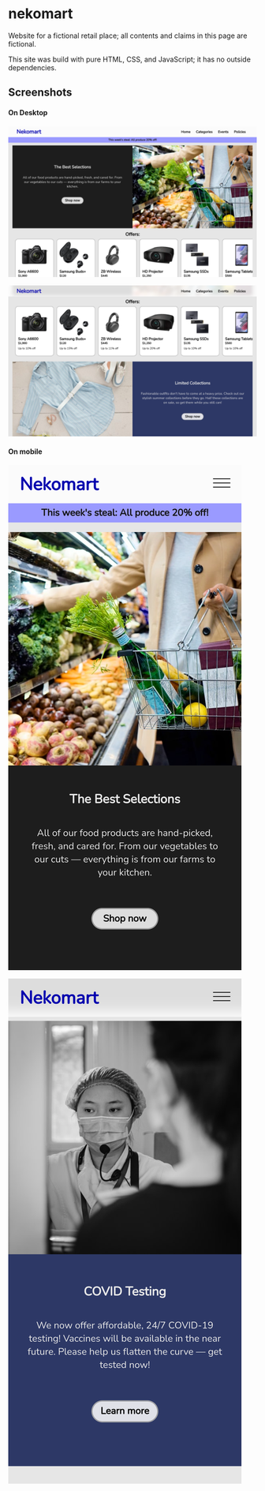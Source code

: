 # nekomart
Website for a fictional retail place; all contents and claims in this page are fictional.

This site was build with pure HTML, CSS, and JavaScript; it has no outside dependencies.

## Screenshots

#### On Desktop
![Nekomart on Desktop](https://raw.githubusercontent.com/originlimit/nekomart/main/screenshots/index.html.png)

![Nekomart on Desktop (2)](https://raw.githubusercontent.com/originlimit/nekomart/main/screenshots/(1)index.html.png)


#### On mobile
![Nekomart on Mobile](https://raw.githubusercontent.com/originlimit/nekomart/main/screenshots/index.html(iPhone%2012%20Pro).png)

![Nekomart on Mobile (2)](https://github.com/originlimit/nekomart/blob/main/screenshots/(1)index.html(iPhone%2012%20Pro).png)

